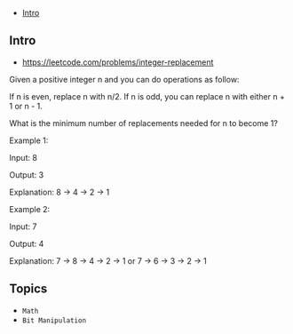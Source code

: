 - [Intro](#intro)

## Intro

- https://leetcode.com/problems/integer-replacement


Given a positive integer n and you can do operations as follow:



If n is even, replace n with n/2.
If n is odd, you can replace n with either n + 1 or n - 1.


What is the minimum number of replacements needed for n to become 1?

Example 1:

Input:
8

Output:
3

Explanation:
8 -> 4 -> 2 -> 1

Example 2:

Input:
7

Output:
4

Explanation:
7 -> 8 -> 4 -> 2 -> 1
or
7 -> 6 -> 3 -> 2 -> 1



## Topics

- `Math`
- `Bit Manipulation`


